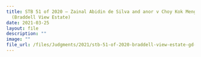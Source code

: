 ```yaml
---
title: STB 51 of 2020 – Zainal Abidin de Silva and anor v Choy Kok Meng
  (Braddell View Estate)
date: 2021-03-25
layout: file
description: ""
image: ""
file_url: /files/Judgments/2021/stb-51-of-2020-braddell-view-estate-gd-12042021.pdf
---
```

